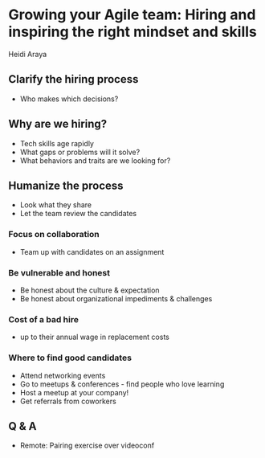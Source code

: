 # Growing your Agile team: Hiring and inspiring the right mindset and skills
Heidi Araya

## Clarify the hiring process
- Who makes which decisions?

## Why are we hiring?
- Tech skills age rapidly
- What gaps or problems will it solve?
- What behaviors and traits are we looking for?

## Humanize the process
- Look what they share
- Let the team review the candidates

### Focus on collaboration
- Team up with candidates on an assignment

### Be vulnerable and honest
- Be honest about the culture & expectation
- Be honest about organizational impediments & challenges

### Cost of a bad hire
- up to their annual wage in replacement costs


### Where to find good candidates
- Attend networking events
- Go to meetups & conferences - find people who love learning
- Host a meetup at your company!
- Get referrals from coworkers

## Q & A
- Remote: Pairing exercise over videoconf
